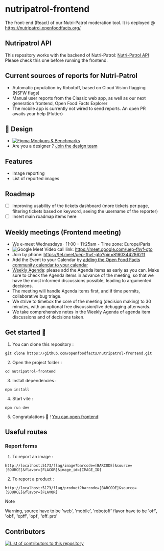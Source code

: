 # nutripatrol-frontend
The front-end (React) of our Nutri-Patrol moderation tool. It is deployed @ https://nutripatrol.openfoodfacts.org/

## Nutripatrol API

This repository works with the backend of Nutri-Patrol: [Nutri-Patrol API](https://github.com/openfoodfacts/nutripatrol)
Please check this one before running the frontend.


## Current sources of reports for Nutri-Patrol
- Automatic population by Robotoff, based on Cloud Vision flagging (NSFW flags)
- Manual user reports from the Classic web app, as well as our next generation frontend, Open Food Facts Explorer
- The mobile app is currently not wired to send reports. An open PR awaits your help (Flutter)

## 🎨 Design
- [![Figma](https://img.shields.io/badge/figma-%23F24E1E.svg?logo=figma&logoColor=white) Mockups & Benchmarks](https://www.figma.com/design/SRU9iQ5DIpKNa6izKEiqyo/NutriPatrol--quality-?node-id=48-36&p=f&t=Ly2rYxJgs4fcTane-0)
- Are you a designer ? [Join the design team](https://github.com/openfoodfacts/openfoodfacts-design)
## Features
- Image reporting
- List of reported images
## Roadmap
- [ ] Improving usability of the tickets dashboard (more tickets per page, filtering tickets based on keyword, seeing the username of the reporter)
- [ ] Insert main roadmap items here
## Weekly meetings (Frontend meeting)

- We e-meet Wednesdays · 11:00 – 11:25am - Time zone: Europe/Paris
- ![Google Meet](https://meet.google.com/uep-fhvf-gto) Video call link: https://meet.google.com/uep-fhvf-gto
- Join by phone: https://tel.meet/uep-fhvf-gto?pin=8160344286211
- Add the Event to your Calendar by [adding the Open Food Facts community calendar to your calendar](https://wiki.openfoodfacts.org/Events)
- [Weekly Agenda](https://docs.google.com/document/d/1BGHfvrgx5eFIGjK8aTNPK2QwAggRp4oohGuYG9lNX8g/edit?tab=t.0): please add the Agenda items as early as you can. Make sure to check the Agenda items in advance of the meeting, so that we have the most informed discussions possible, leading to argumented decisions.
- The meeting will handle Agenda items first, and if time permits, collaborative bug triage.
- We strive to timebox the core of the meeting (decision making) to 30 minutes, with an optional free discussion/live debugging afterwards.
- We take comprehensive notes in the Weekly Agenda of agenda item discussions and of decisions taken.


## Get started 🎯

1. You can clone this repository :

` git clone https://github.com/openfoodfacts/nutripatrol-frontend.git `

2. Open the project folder :

` cd nutripatrol-frontend `

3. Install dependencies : 

` npm install `

4. Start vite : 

` npm run dev `

5. Congratulations 🎉 ! [You can open frontend](http://localhost:5173/)

## Useful routes

### Report forms

1. To report an image : 
```
http://localhost:5173/flag/image?barcode=[BARCODE]&source=[SOURCE]&flavor=[FLACOR]&image_id=[IMAGE_ID]
```

2. To report a product :
```
http://localhost:5173/flag/product?barcode=[BARCODE]&source=[SOURCE]&flavor=[FLAVOR]
```

> [!NOTE] 
> Warning, source have to be 'web', 'mobile', 'robotoff'
> flavor have to be 'off', 'obf', 'opff', 'opf', 'off_pro'

## Contributors

<a href="https://github.com/openfoodfacts/nutripatrol-frontend/graphs/contributors">
<img alt="List of contributors to this repository" src="https://contrib.rocks/image?repo=openfoodfacts/nutripatrol-frontend" />
</a>
